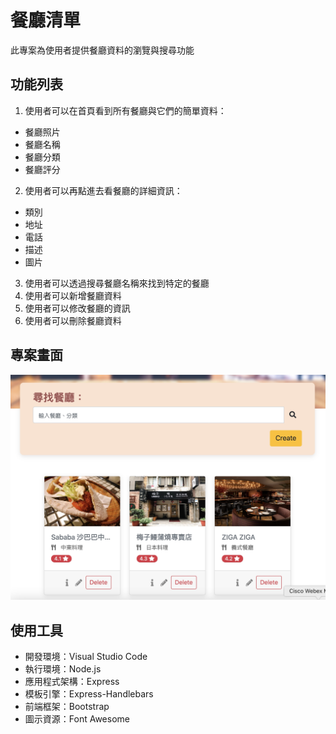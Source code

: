 # 餐廳清單
此專案為使用者提供餐廳資料的瀏覽與搜尋功能

## 功能列表
1. 使用者可以在首頁看到所有餐廳與它們的簡單資料：
- 餐廳照片
- 餐廳名稱
- 餐廳分類
- 餐廳評分
2. 使用者可以再點進去看餐廳的詳細資訊：
- 類別
- 地址
- 電話
- 描述
- 圖片
3. 使用者可以透過搜尋餐廳名稱來找到特定的餐廳
4. 使用者可以新增餐廳資料
5. 使用者可以修改餐廳的資訊
6. 使用者可以刪除餐廳資料

## 專案畫面
![](https://github.com/GUANYI608/Restaurant-list/blob/master/public/img/restaurant_CRUD.jpg)

## 使用工具
- 開發環境：Visual Studio Code
- 執行環境：Node.js
- 應用程式架構：Express
- 模板引擎：Express-Handlebars
- 前端框架：Bootstrap
- 圖示資源：Font Awesome